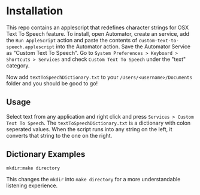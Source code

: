 # Installation #

This repo contains an applescript that redefines character strings for OSX Text To Speech feature. To install, open Automator, create an service, add the `Run AppleScript` action and paste the contents of `custom-text-to-speech.applescript` into the Automator action. Save the Automator Service as "Custom Text To Speech". Go to `System Preferences > Keyboard > Shortcuts > Services` and check `Custom Text To Speech` under the "text" category.

Now add `textToSpeechDictionary.txt` to your `/Users/<username>/Documents` folder and you should be good to go!

## Usage ##

Select text from any application and right click and press `Services > Custom Text To Speech`. The `textToSpeechDictionary.txt` is a dictionary with colon seperated values. When the script runs into any string on the left, it converts that string to the one on the right.
## Dictionary Examples ##
`mkdir:make directory`

This changes the `mkdir` into `make directory` for a more understandable listening experience.



 
